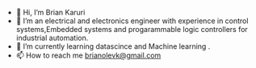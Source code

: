 - 👋 Hi, I’m Brian Karuri
- 👀 I’m an electrical and electronics engineer with experience in control systems,Embedded systems and progarammable logic controllers for industrial automation.
- 🌱 I’m currently learning datascince and Machine learning .
- 📫 How to reach me  brianolevk@gmail.com

<!---
Gakuya927/Gakuya927 is a ✨ special ✨ repository because its `README.md` (this file) appears on your GitHub profile.
You can click the Preview link to take a look at your changes.
--->
